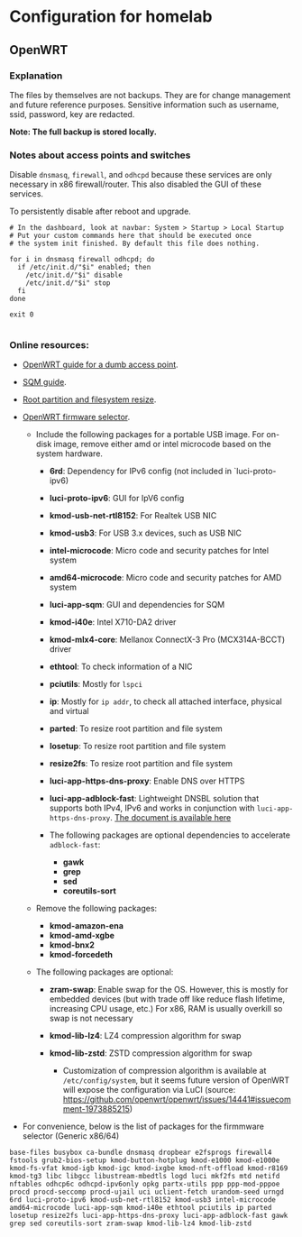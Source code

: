 # Configuration for homelab

## OpenWRT

### Explanation

The files by themselves are not backups. They are for change management and future reference purposes. Sensitive information such as username, ssid, password, key are redacted.

**Note: The full backup is stored locally.**

### Notes about access points and switches

Disable `dnsmasq`, `firewall`, and `odhcpd` because these services are only necessary in x86 firewall/router. This also disabled the GUI of these services.

To persistently disable after reboot and upgrade.

```
# In the dashboard, look at navbar: System > Startup > Local Startup
# Put your custom commands here that should be executed once
# the system init finished. By default this file does nothing.

for i in dnsmasq firewall odhcpd; do
  if /etc/init.d/"$i" enabled; then
    /etc/init.d/"$i" disable
    /etc/init.d/"$i" stop
  fi
done

exit 0


```

### Online resources:

- [OpenWRT guide for a dumb access point](https://openwrt.org/docs/guide-user/network/wifi/dumbap).
- [SQM guide](https://openwrt.org/docs/guide-user/network/traffic-shaping/sqm).
- [Root partition and filesystem resize](https://openwrt.org/docs/guide-user/advanced/expand_root).
- [OpenWRT firmware selector](https://firmware-selector.openwrt.org/).

  - Include the following packages for a portable USB image. For on-disk image, remove either amd or intel microcode based on the system hardware.

    - **6rd**: Dependency for IPv6 config (not included in `luci-proto-ipv6)
    - **luci-proto-ipv6**: GUI for IpV6 config
    - **kmod-usb-net-rtl8152**: For Realtek USB NIC
    - **kmod-usb3**: For USB 3.x devices, such as USB NIC
    - **intel-microcode**: Micro code and security patches for Intel system
    - **amd64-microcode**: Micro code and security patches for AMD system
    - **luci-app-sqm**: GUI and dependencies for SQM
    - **kmod-i40e**: Intel X710-DA2 driver
    - **kmod-mlx4-core**: Mellanox ConnectX-3 Pro (MCX314A-BCCT) driver
    - **ethtool**: To check information of a NIC
    - **pciutils**: Mostly for `lspci`
    - **ip**: Mostly for `ip addr`, to check all attached interface, physical and virtual
    - **parted**: To resize root partition and file system
    - **losetup**: To resize root partition and file system
    - **resize2fs**: To resize root partition and file system
    - **luci-app-https-dns-proxy**: Enable DNS over HTTPS
    - **luci-app-adblock-fast**: Lightweight DNSBL solution that supports both IPv4, IPv6 and works in conjunction with `luci-app-https-dns-proxy`. [The document is available here](https://docs.openwrt.melmac.net/adblock-fast/)
    - The following packages are optional dependencies to accelerate `adblock-fast`:

      - **gawk**
      - **grep**
      - **sed**
      - **coreutils-sort**

  - Remove the following packages:

    - **kmod-amazon-ena**
    - **kmod-amd-xgbe**
    - **kmod-bnx2**
    - **kmod-forcedeth**
  
  - The following packages are optional:

    - **zram-swap**: Enable swap for the OS. However, this is mostly for embedded devices (but with trade off like reduce flash lifetime, increasing CPU usage, etc.) For x86, RAM is usually overkill so swap is not necessary
    - **kmod-lib-lz4**: LZ4 compression algorithm for swap
    - **kmod-lib-zstd**: ZSTD compression algorithm for swap

      - Customization of compression algorithm is available at `/etc/config/system`, but it seems future version of OpenWRT will expose the configuration via LuCI (source: https://github.com/openwrt/openwrt/issues/14441#issuecomment-1973885215)


 - For convenience, below is the list of packages for the firmmware selector (Generic x86/64)

```
base-files busybox ca-bundle dnsmasq dropbear e2fsprogs firewall4 fstools grub2-bios-setup kmod-button-hotplug kmod-e1000 kmod-e1000e kmod-fs-vfat kmod-igb kmod-igc kmod-ixgbe kmod-nft-offload kmod-r8169 kmod-tg3 libc libgcc libustream-mbedtls logd luci mkf2fs mtd netifd nftables odhcp6c odhcpd-ipv6only opkg partx-utils ppp ppp-mod-pppoe procd procd-seccomp procd-ujail uci uclient-fetch urandom-seed urngd 6rd luci-proto-ipv6 kmod-usb-net-rtl8152 kmod-usb3 intel-microcode amd64-microcode luci-app-sqm kmod-i40e ethtool pciutils ip parted losetup resize2fs luci-app-https-dns-proxy luci-app-adblock-fast gawk grep sed coreutils-sort zram-swap kmod-lib-lz4 kmod-lib-zstd
```